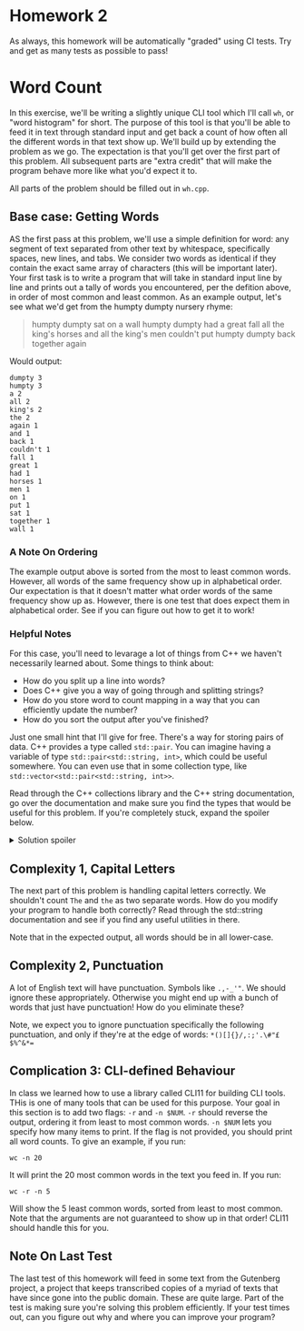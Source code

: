# Homework 2

As always, this homework will be automatically "graded" using CI tests. Try and get as
many tests as possible to pass!

# Word Count

In this exercise, we'll be writing a slightly unique CLI tool which I'll call `wh`, or
"word histogram" for short. The purpose of this tool is that you'll be able to feed it
in text through standard input and get back a count of how often all the different
words in that text show up. We'll build up by extending the problem as we go. The
expectation is that you'll get over the first part of this problem. All subsequent
parts are "extra credit" that will make the program behave more like what you'd expect
it to.

All parts of the problem should be filled out in `wh.cpp`.

## Base case: Getting Words

AS the first pass at this problem, we'll use a simple definition for word: any segment
of text separated from other text by whitespace, specifically spaces, new lines, and
tabs. We consider two words as identical if they contain the exact same array of
characters (this will be important later).
Your first task is to write a program that will take in standard input line by line and
prints out a tally of words you encountered, per the defition above, in order of most
common and least common. As an example output, let's see what we'd get from the humpty
dumpty nursery rhyme:

> humpty dumpty sat on a wall
> humpty dumpty had a great fall
> all the king's horses and all the king's men
> couldn't put humpty dumpty back together again

Would output:

```
dumpty 3
humpty 3
a 2
all 2
king's 2
the 2
again 1
and 1
back 1
couldn't 1
fall 1
great 1
had 1
horses 1
men 1
on 1
put 1
sat 1
together 1
wall 1
```

### A Note On Ordering

The example output above is sorted from the most to least common words. However, all
words of the same frequency show up in alphabetical order. Our expectation is that it
doesn't matter what order words of the same frequency show up as. However, there is one
test that does expect them in alphabetical order. See if you can figure out how to get
it to work!

### Helpful Notes

For this case, you'll need to levarage a lot of things from C++ we haven't necessarily
learned about. Some things to think about:

- How do you split up a line into words?
- Does C++ give you a way of going through and splitting strings?
- How do you store word to count mapping in a way that you can efficiently update the
  number?
- How do you sort the output after you've finished?

Just one small hint that I'll give for free. There's a way for storing pairs of data.
C++ provides a type called `std::pair`. You can imagine having a variable of type
`std::pair<std::string, int>`, which could be useful somewhere. You can even use that
in some collection type, like `std::vector<std::pair<std::string, int>>`.

Read through the C++ collections library and the C++ string documentation, go over the
documentation and make sure you find the types that would be useful for this problem.
If you're completely stuck, expand the spoiler below.

<details>
    <summary>Solution spoiler</summary>
You can first store your counts in an `std::unordered_map<std::string, int>`. This will
let you efficiently add to a list of words and increment the count.

To actually sort the list, you might want to then copy the values out of the map into
an `std::vector<std::pair<std::string, int>>` and use the `std::sort()` utility we
talked about in class to actually sort that list. You might need to look into how you
specify what you're sorting _by_.
</details>

## Complexity 1, Capital Letters

The next part of this problem is handling capital letters correctly. We shouldn't count
`The` and `the` as two separate words. How do you modify your program to handle both
correctly? Read through the std::string documentation and see if you find any useful
utilities in there.

Note that in the expected output, all words should be in all lower-case.

## Complexity 2, Punctuation

A lot of English text will have punctuation. Symbols like `.,-_'"`. We should ignore
these appropriately. Otherwise you might end up with a bunch of words that just have
punctuation! How do you eliminate these?

Note, we expect you to ignore punctuation specifically the following punctuation, and
only if they're at the edge of words: `*()[]{}/,:;'.\#"£$%^&*=`

## Complication 3: CLI-defined Behaviour

In class we learned how to use a library called CLI11 for building CLI tools. THis is
one of many tools that can be used for this purpose. Your goal in this section is to
add two flags: `-r` and `-n $NUM`. `-r` should reverse the output, ordering it from
least to most common words. `-n $NUM` lets you specify how many items to print. If the
flag is not provided, you should print all word counts. To give an example, if you run:
```
wc -n 20
```
It will print the 20 most common words in the text you feed in. If you run:
```
wc -r -n 5
```
Will show the 5 least common words, sorted from least to most common. Note that the
arguments are not guaranteed to show up in that order! CLI11 should handle this for
you.


## Note On Last Test

The last test of this homework will feed in some text from the Gutenberg project, a
project that keeps transcribed copies of a myriad of texts that have since gone into
the public domain. These are quite large. Part of the test is making sure you're
solving this problem efficiently. If your test times out, can you figure out why and
where you can improve your program?
